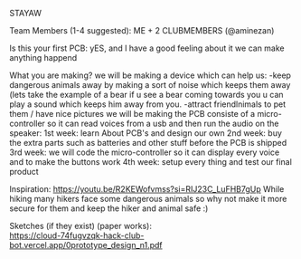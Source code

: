 STAYAW

Team Members (1-4 suggested):
  ME + 2 CLUBMEMBERS (@aminezan)

Is this your first PCB:
  yES, and I have a good feeling about it we can make anything happend

What you are making?
  we will be making a device which can help us:
    -keep dangerous animals away by making a sort of noise which keeps them away (lets take the example of a bear if u see a bear coming towards you u can play a sound which keeps him        away from you.
    -attract friendlnimals to pet them / have nice pictures
  we will be making the PCB consiste of a micro-controller so it can read voices from a usb and then run the audio on the speaker:
    1st week: learn About PCB's and design our own
    2nd week: buy the extra parts such as batteries and other stuff before the PCB is shipped
    3rd week: we will code the micro-controller so it can display every voice and to make the buttons work
    4th week: setup every thing and test our final product

Inspiration: https://youtu.be/R2KEWofvmss?si=RIJ23C_LuFHB7gUp
  While hiking many hikers face some dangerous animals so why not make it more secure for them and keep the hiker and animal safe :)

Sketches (if they exist) (paper works):  
  https://cloud-74fugvzqk-hack-club-bot.vercel.app/0prototype_design_n1.pdf
